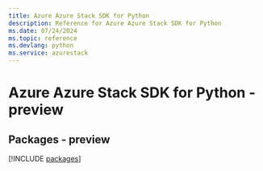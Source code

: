 ```yaml
---
title: Azure Azure Stack SDK for Python
description: Reference for Azure Azure Stack SDK for Python
ms.date: 07/24/2024
ms.topic: reference
ms.devlang: python
ms.service: azurestack
---
```

# Azure Azure Stack SDK for Python - preview
## Packages - preview
[!INCLUDE [packages](azure-stack-index.md)]